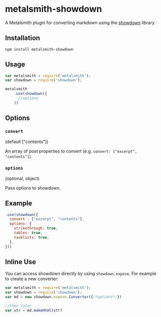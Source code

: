 # metalsmith-showdown
A Metalsmith plugin for converting markdown using the [showdown](https://github.com/showdownjs/showdown) library.

## Installation

```
npm install metalsmith-showdown
```

## Usage

```javascript
var metalsmith = require('metalsmith');
var showdown = require('showdown');

metalsmith
    .use(showdown({
      //options
    ))
```

## Options

### `convert`
(default ["contents"])

An array of post properties to convert (e.g. `convert: ["excerpt", "contents"]`)

### `options`
(optional, object)

Pass options to showdown.

## Example
```javascript
.use(showdown({
  convert : ["excerpt", "contents"],
  options: {
    strikethrough: true,
    tables: true,
    tasklists: true,
  },
}))
```

## Inline Use

You can access showdown directly by using `showdown.expose`.
For example to create a new converter:

```javascript
var metalsmith = require('metalsmith');
var showdown = require('showdown');
var md = new showdown.expose.Converter({/*options*/})

//then later
var str = md.makeHtml(str)

```
